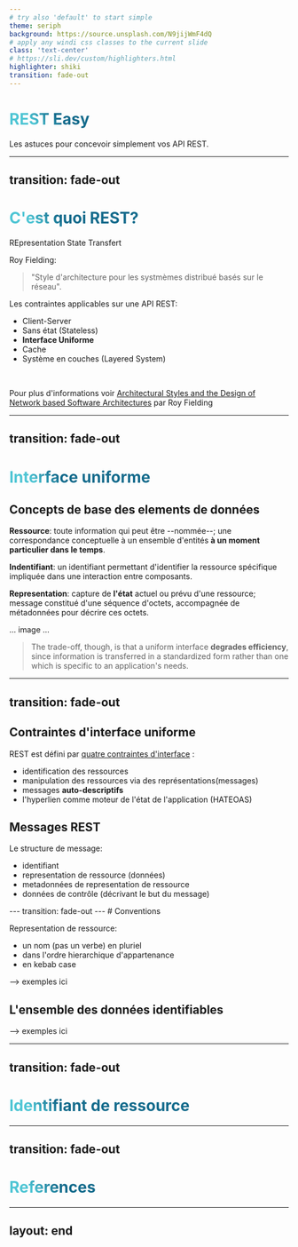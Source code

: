```yaml
---
# try also 'default' to start simple
theme: seriph
background: https://source.unsplash.com/N9jijWmF4dQ
# apply any windi css classes to the current slide
class: 'text-center'
# https://sli.dev/custom/highlighters.html
highlighter: shiki
transition: fade-out
---
```


# REST Easy

Les astuces pour concevoir simplement vos API REST.

---
transition: fade-out
---

# C'est quoi REST?

REpresentation State Transfert

Roy Fielding:
> "Style d'architecture pour les systmèmes distribué basés sur le réseau".

Les contraintes applicables sur une API REST:
- Client-Server
- Sans état (Stateless)
- **Interface Uniforme**
- Cache
- Système en couches (Layered System)

<br>

<p class="text-sm font-light pb-3">Pour plus d'informations voir <a href=https://www.ics.uci.edu/~fielding/pubs/dissertation/top.htm>Architectural Styles and the Design of Network based Software Architectures</a>
par Roy Fielding</p>

<!--
Blabla
-->

<style>
h1 {
  background-color: #2B90B6;
  background-image: linear-gradient(45deg, #4EC5D4 10%, #146b8c 20%);
  background-size: 100%;
  -webkit-background-clip: text;
  -moz-background-clip: text;
  -webkit-text-fill-color: transparent;
  -moz-text-fill-color: transparent;
}
blockquote {
  p {
    @apply text-teal-500 dark:text-teal-400;
  }
}
</style>

---
transition: fade-out
---
# Interface uniforme


<div class="grid grid-cols-2 gap-4">
<div>

## Concepts de base des elements de données

**Ressource**: toute information qui peut être --nommée--; une correspondance conceptuelle à un ensemble d'entités **à un moment particulier dans le temps**.
 <!-- Demonstration du concept de temps pour un ressource: livre preferé de l'utilisateur -->

**Indentifiant**: un identifiant permettant d'identifier la ressource spécifique impliquée dans une interaction entre composants.

**Representation**: capture de **l'état** actuel ou prévu d'une ressource; message constitué d'une séquence d'octets, accompagnée de métadonnées pour décrire ces octets. 

</div>
<div>

... image ...
</div>
</div>



> The trade-off, though, is that a uniform interface **degrades efficiency**, since information is transferred in a standardized form rather than one which is specific to an application's needs.
<!--
Identifiant sert à la fois identifier de manière unique un ressource dans le système ET exprimer la rélation avec d'autres ressources.
Exemple: un livre dans le bibliothèques, un livre preferé (qui peut être physiquement le même livre) d'une personne.

Données de contrôle - le but de message, l'action à effectuer
-->

---
transition: fade-out
---

<div class="grid grid-cols-2 gap-4">
<div>

## Contraintes d'interface uniforme
REST est défini par [quatre contraintes d'interface](https://www.ics.uci.edu/~fielding/pubs/dissertation/rest_arch_style.htm#sec_5_2) :
- identification des ressources
- manipulation des ressources via des représentations(messages)
- messages **auto-descriptifs**
- l'hyperlien comme moteur de l'état de l'application (HATEOAS)
</div>
<div>

## Messages REST

Le structure de message:
- identifiant
- representation de ressource (données)
- metadonnées de representation de ressource
- données de contrôle (décrivant le but du message)




</div>
</div>
---
transition: fade-out
---
# Conventions

Representation de ressource:
- un nom  (pas un verbe) en pluriel
- dans l'ordre hierarchique d'appartenance
- en kebab case

--> exemples ici

## L'ensemble des données identifiables

--> exemples ici

---
transition: fade-out
---
# Identifiant de ressource

---
transition: fade-out
---
# References

---
layout: end
---

